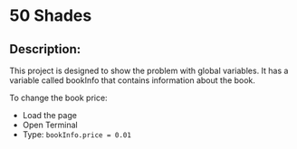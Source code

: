 # 50 Shades

## Description:
This project is designed to show the problem with global variables.  It has a variable called bookInfo that contains information about the book.

To change the book price:
* Load the page
* Open Terminal
* Type: ```bookInfo.price = 0.01```
